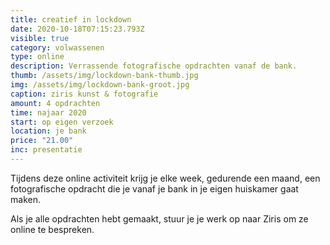 ```yaml
---
title: creatief in lockdown
date: 2020-10-18T07:15:23.793Z
visible: true
category: volwassenen
type: online
description: Verrassende fotografische opdrachten vanaf de bank.
thumb: /assets/img/lockdown-bank-thumb.jpg
img: /assets/img/lockdown-bank-groot.jpg
caption: ziris kunst & fotografie
amount: 4 opdrachten
time: najaar 2020
start: op eigen verzoek
location: je bank
price: "21.00"
inc: presentatie
---
```

Tijdens deze online activiteit krijg je elke week, gedurende een maand, een fotografische opdracht die je vanaf je bank in je eigen huiskamer gaat maken. 

Als je alle opdrachten hebt gemaakt, stuur je je werk op naar Ziris om ze online te bespreken.